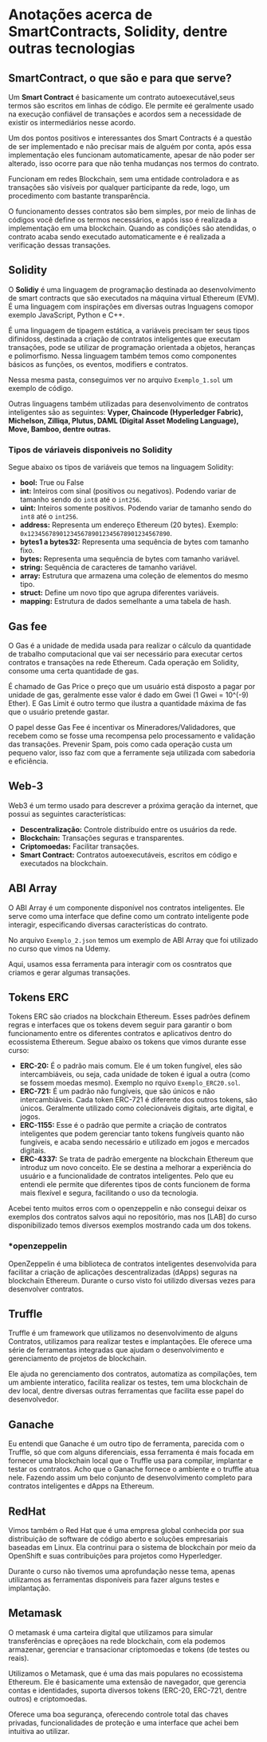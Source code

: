 # Anotações acerca de SmartContracts, Solidity, dentre outras tecnologias

## SmartContract, o que são e para que serve?

Um **Smart Contract** é basicamente um contrato autoexecutável,seus termos são escritos em linhas de código. Ele permite eé geralmente usado na execução confiável de transações e acordos sem a necessidade de existir os intermediários nesse acordo.

Um dos pontos positivos e interessantes dos Smart Contracts é a questão de ser implementado e não precisar mais de alguém por conta, após essa implementação eles funcionam automaticamente, apesar de não poder ser alterado, isso ocorre para que não tenha mudanças nos termos do contrato.

Funcionam em redes Blockchain, sem uma entidade controladora e as transações são visíveis por qualquer participante da rede, logo, um procedimento com bastante transparência.

O funcionamento desses contratos são bem simples, por meio de linhas de códigos você define os termos necessários, e após isso é realizada a implementação em uma blockchain. Quando as condições são atendidas, o contrato acaba sendo executado automaticamente e é realizada a verificação dessas transações.

## Solidity

O **Solidiy** é uma linguagem de programação destinada ao desenvolvimento de smart contracts que são executados na máquina virtual Ethereum (EVM). É uma linguagem com inspirações em diversas outras lnguagens comopor exemplo JavaScript, Python e C++.

É uma linguagem de tipagem estática, a variáveis precisam ter seus tipos difinidoss, destinada a criação de contratos inteligentes que executam transações, pode se utilizar de programação orientada a objetos, heranças e polimorfismo. Nessa linguagem também temos como componentes básicos as funções, os eventos, modifiers e contratos.

Nessa mesma pasta, conseguimos ver no arquivo `Exemplo_1.sol` um exemplo de código.

Outras linguagens também utilizadas para desenvolvimento de contratos inteligentes são as seguintes: **Vyper, Chaincode (Hyperledger Fabric), Michelson, Zilliqa, Plutus, DAML (Digital Asset Modeling Language), Move, Bamboo, dentre outras.**

### Tipos de váriaveis disponiveis no Solidity

Segue abaixo os tipos de variáveis que temos na linguagem Solidity:

- **bool:** True ou False
- **int:** Inteiros com sinal (positivos ou negativos). Podendo variar de tamanho sendo do `int8` até o `int256`.
- **uint:** Inteiros somente positivos. Podendo variar de tamanho sendo do `int8` até o `int256`.
- **address:** Representa um endereço Ethereum (20 bytes). Exemplo: `0x1234567890123456789012345678901234567890`.
- **bytes1 a bytes32:** Representa uma sequência de bytes com tamanho fixo.
- **bytes:** Representa uma sequência de bytes com tamanho variável.
- **string:** Sequência de caracteres de tamanho variável.
- **array:** Estrutura que armazena uma coleção de elementos do mesmo tipo.
- **struct:** Define um novo tipo que agrupa diferentes variáveis.
- **mapping:** Estrutura de dados semelhante a uma tabela de hash.

## Gas fee

O Gas é a unidade de medida usada para realizar o cálculo da quantidade de trabalho computacional que vai ser necessário para executar certos contratos e transações na rede Ethereum. Cada operação em Solidity, consome uma certa quantidade de gas.

É chamado de Gas Price o preço que um usuário está disposto a pagar por unidade de gas, geralmente esse valor é dado em Gwei (1 Gwei = 10^(-9) Ether). E Gas Limit é outro termo que ilustra a quantidade máxima de fas que o usuário pretende gastar.

O papel desse Gas Fee é incentivar os Mineradores/Validadores, que recebem como se fosse uma recompensa pelo processamento e validação das transações. Prevenir Spam, pois como cada operação custa um pequeno valor, isso faz com que a ferramente seja utilizada com sabedoria e eficiência.

## Web-3

Web3 é um termo usado para descrever a próxima geração da internet, que possui as seguintes características:

- **Descentralização:** Controle distribuído entre os usuários da rede.
- **Blockchain:** Transações seguras e transparentes.
- **Criptomoedas:** Facilitar transações.
- **Smart Contract:** Contratos autoexecutáveis, escritos em código e executados na blockchain.

## ABI Array

O ABI Array é um componente disponível nos contratos inteligentes. Ele serve como uma interface que define como um contrato inteligente pode interagir, especificando diversas características do contrato.

No arquivo `Exemplo_2.json` temos um exemplo de ABI Array que foi utilizado no curso que vimos na Udemy.

Aqui, usamos essa ferramenta para interagir com os cosntratos que criamos e gerar algumas transações.

## Tokens ERC

Tokens ERC são criados na blockchain Ethereum. Esses padrões definem regras e interfaces que os tokens devem seguir para garantir o bom funcionamento entre os diferentes contratos e aplicativos dentro do ecossistema Ethereum. Segue abaixo os tokens que vimos durante esse curso:

- **ERC-20:** É o padrão mais comum. Ele é um token fungível, eles são intercambiáveis, ou seja, cada unidade de token é igual a outra (como se fossem moedas mesmo). Exemplo no rquivo `Exemplo_ERC20.sol`.
- **ERC-721:** É um padrão não fungíveis, que são únicos e não intercambiáveis. Cada token ERC-721 é diferente dos outros tokens, são únicos. Geralmente utilizado como colecionáveis digitais, arte digital, e jogos.
- **ERC-1155:** Esse é o padrão que permite a criação de contratos inteligentes que podem gerenciar tanto tokens fungíveis quanto não fungíveis, e acaba sendo necessário e utilizado em jogos e mercados digitais.
- **ERC-4337:** Se trata de padrão emergente na blockchain Ethereum que introduz um novo conceito. Ele se destina a melhorar a experiência do usuário e a funcionalidade de contratos inteligentes. Pelo que eu entendi ele permite que diferentes tipos de conts funcionem de forma mais flexível e segura, facilitando o uso da tecnologia.

Acebei tento muitos erros com o openzeppelin e não consegui deixar os exemplos dos contratos salvos aqui no repositório, mas nos [LAB] do curso disponibilizado temos diversos exemplos mostrando cada um dos tokens.

### \*openzeppelin

OpenZeppelin é uma biblioteca de contratos inteligentes desenvolvida para facilitar a criação de aplicações descentralizadas (dApps) seguras na blockchain Ethereum. Durante o curso visto foi utilizdo diversas vezes para desenvolver contratos.

## Truffle

Truffle é um framework que utilizamos no desenvolvimento de alguns Contratos, utilizamos para realizar testes e implantações. Ele oferece uma série de ferramentas integradas que ajudam o desenvolvimento e gerenciamento de projetos de blockchain.

Ele ajuda no gerenciamento dos contratos, automatiza as compilações, tem um ambiente interatico, facilita realizar os testes, tem uma blockchain de dev local, dentre diversas outras ferramentas que facilita esse papel do desenvolvedor.

## Ganache

Eu entendi que Ganache é um outro tipo de ferramenta, parecida com o Truffle, só que com alguns diferenciais, essa ferramenta é mais focada em fornecer uma blockchain local que o Truffle usa para compilar, implantar e testar os contratos. Acho que o Ganache fornece o ambiente e o truffle atua nele. Fazendo assim um belo conjunto de desenvolvimento completo para contratos inteligentes e dApps na Ethereum.

## RedHat

Vimos também o Red Hat que é uma empresa global conhecida por sua distribuição de software de código aberto e soluções empresariais baseadas em Linux. Ela contrinui para o sistema de blockchain por meio da OpenShift e suas contribuições para projetos como Hyperledger.

Durante o curso não tivemos uma aprofundação nesse tema, apenas utilizamos as ferramentas disponíveis para fazer alguns testes e implantação.

## Metamask

O metamask é uma carteira digital que utilizamos para simular transferências e opreçãoes na rede blockchain, com ela podemos armazenar, gerenciar e transacionar criptomoedas e tokens (de testes ou reais).

Utilizamos o Metamask, que é uma das mais populares no ecossistema Ethereum. Ele é basicamente uma extensão de navegador, que gerencia contas e identidades, suporta diversos tokens (ERC-20, ERC-721, dentre outros) e criptomoedas.

Oferece uma boa segurança, oferecendo controle total das chaves privadas, funcionalidades de proteção e uma interface que achei bem intuitiva ao utilizar.
